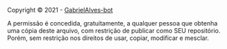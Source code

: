 Copyright © 2021 - [GabrielAlves-bot](https://github.com/GabrielAlves-bot)

A permissão é concedida, gratuitamente, a qualquer pessoa que obtenha uma cópia deste arquivo, com restrição de publicar como SEU repositório. Porém, sem restrição nos direitos de usar, copiar, modificar e mesclar.
